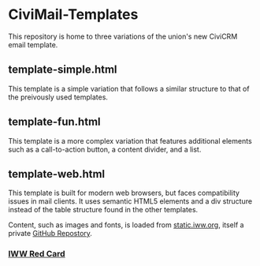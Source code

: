 # CiviMail-Templates

This repository is home to three variations of the union's new CiviCRM email template.

## template-simple.html

This template is a simple variation that follows a similar structure to that of the preivously used templates.

## template-fun.html

This template is a more complex variation that features additional elements such as a call-to-action button, a content divider, and a list.

## template-web.html

This template is built for modern web browsers, but faces compatibility issues in mail clients. It uses semantic HTML5 elements and a div structure instead of the table structure found in the other templates.

Content, such as images and fonts, is loaded from [static.iww.org](https://static.iww.org), itself a private [GitHub Repostory](https://github.com/iww/static).

### [IWW Red Card](https://redcard.iww.org)
